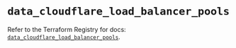 # `data_cloudflare_load_balancer_pools`

Refer to the Terraform Registry for docs: [`data_cloudflare_load_balancer_pools`](https://registry.terraform.io/providers/cloudflare/cloudflare/4.12.0/docs/data-sources/load_balancer_pools).
